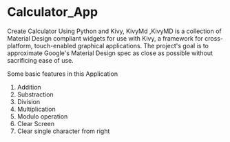 # Calculator_App

Create Calculator Using Python and Kivy, KivyMd ,KivyMD is a collection of Material Design compliant widgets for use with Kivy, a framework for cross-platform, touch-enabled graphical applications. The project's goal is to approximate Google's Material Design spec as close as possible without sacrificing ease of use.

Some basic features in this Application 

1. Addition
2. Substraction
3. Division
4. Multiplication
5. Modulo operation
6. Clear Screen
7. Clear single character from right
